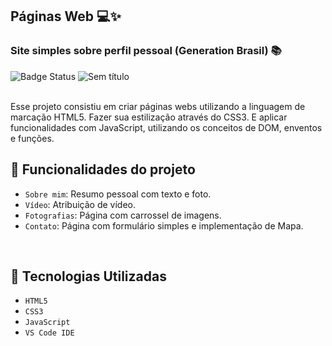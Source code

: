 ## Páginas Web :computer::sparkles:
### Site simples sobre perfil pessoal (Generation Brasil) :books:

![Badge Status](http://img.shields.io/static/v1?label=STATUS&message=CONCLUÍDO&color=GREEN&style=for-the-badge)
![Sem título](https://user-images.githubusercontent.com/97403936/165601044-e1044aa6-bc1c-478e-9bfc-51805c1fee5b.png)


<br>
Esse projeto consistiu em criar páginas webs utilizando a linguagem de marcação HTML5. Fazer sua estilização através do CSS3. E aplicar funcionalidades com JavaScript, utilizando os conceitos de DOM, enventos e funções. 

## :hammer: Funcionalidades do projeto

- `Sobre mim`: Resumo pessoal com texto e foto.
- `Vídeo`: Atribuição de vídeo.
- `Fotografias`: Página com carrossel de imagens.
- `Contato`: Página com formulário simples e implementação de Mapa.

<br>

## :wrench: Tecnologias Utilizadas 
- `HTML5`
- `CSS3`
- `JavaScript`
- `VS Code IDE`
